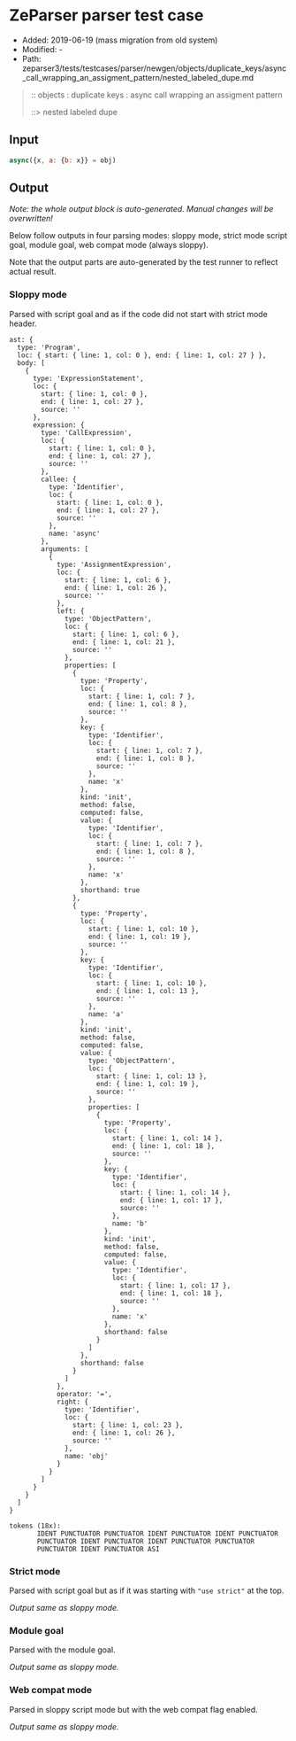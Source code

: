 # ZeParser parser test case

- Added: 2019-06-19 (mass migration from old system)
- Modified: -
- Path: zeparser3/tests/testcases/parser/newgen/objects/duplicate_keys/async_call_wrapping_an_assigment_pattern/nested_labeled_dupe.md

> :: objects : duplicate keys : async call wrapping an assigment pattern
>
> ::> nested labeled dupe

## Input

`````js
async({x, a: {b: x}} = obj)
`````

## Output

_Note: the whole output block is auto-generated. Manual changes will be overwritten!_

Below follow outputs in four parsing modes: sloppy mode, strict mode script goal, module goal, web compat mode (always sloppy).

Note that the output parts are auto-generated by the test runner to reflect actual result.

### Sloppy mode

Parsed with script goal and as if the code did not start with strict mode header.

`````
ast: {
  type: 'Program',
  loc: { start: { line: 1, col: 0 }, end: { line: 1, col: 27 } },
  body: [
    {
      type: 'ExpressionStatement',
      loc: {
        start: { line: 1, col: 0 },
        end: { line: 1, col: 27 },
        source: ''
      },
      expression: {
        type: 'CallExpression',
        loc: {
          start: { line: 1, col: 0 },
          end: { line: 1, col: 27 },
          source: ''
        },
        callee: {
          type: 'Identifier',
          loc: {
            start: { line: 1, col: 0 },
            end: { line: 1, col: 27 },
            source: ''
          },
          name: 'async'
        },
        arguments: [
          {
            type: 'AssignmentExpression',
            loc: {
              start: { line: 1, col: 6 },
              end: { line: 1, col: 26 },
              source: ''
            },
            left: {
              type: 'ObjectPattern',
              loc: {
                start: { line: 1, col: 6 },
                end: { line: 1, col: 21 },
                source: ''
              },
              properties: [
                {
                  type: 'Property',
                  loc: {
                    start: { line: 1, col: 7 },
                    end: { line: 1, col: 8 },
                    source: ''
                  },
                  key: {
                    type: 'Identifier',
                    loc: {
                      start: { line: 1, col: 7 },
                      end: { line: 1, col: 8 },
                      source: ''
                    },
                    name: 'x'
                  },
                  kind: 'init',
                  method: false,
                  computed: false,
                  value: {
                    type: 'Identifier',
                    loc: {
                      start: { line: 1, col: 7 },
                      end: { line: 1, col: 8 },
                      source: ''
                    },
                    name: 'x'
                  },
                  shorthand: true
                },
                {
                  type: 'Property',
                  loc: {
                    start: { line: 1, col: 10 },
                    end: { line: 1, col: 19 },
                    source: ''
                  },
                  key: {
                    type: 'Identifier',
                    loc: {
                      start: { line: 1, col: 10 },
                      end: { line: 1, col: 13 },
                      source: ''
                    },
                    name: 'a'
                  },
                  kind: 'init',
                  method: false,
                  computed: false,
                  value: {
                    type: 'ObjectPattern',
                    loc: {
                      start: { line: 1, col: 13 },
                      end: { line: 1, col: 19 },
                      source: ''
                    },
                    properties: [
                      {
                        type: 'Property',
                        loc: {
                          start: { line: 1, col: 14 },
                          end: { line: 1, col: 18 },
                          source: ''
                        },
                        key: {
                          type: 'Identifier',
                          loc: {
                            start: { line: 1, col: 14 },
                            end: { line: 1, col: 17 },
                            source: ''
                          },
                          name: 'b'
                        },
                        kind: 'init',
                        method: false,
                        computed: false,
                        value: {
                          type: 'Identifier',
                          loc: {
                            start: { line: 1, col: 17 },
                            end: { line: 1, col: 18 },
                            source: ''
                          },
                          name: 'x'
                        },
                        shorthand: false
                      }
                    ]
                  },
                  shorthand: false
                }
              ]
            },
            operator: '=',
            right: {
              type: 'Identifier',
              loc: {
                start: { line: 1, col: 23 },
                end: { line: 1, col: 26 },
                source: ''
              },
              name: 'obj'
            }
          }
        ]
      }
    }
  ]
}

tokens (18x):
       IDENT PUNCTUATOR PUNCTUATOR IDENT PUNCTUATOR IDENT PUNCTUATOR
       PUNCTUATOR IDENT PUNCTUATOR IDENT PUNCTUATOR PUNCTUATOR
       PUNCTUATOR IDENT PUNCTUATOR ASI
`````

### Strict mode

Parsed with script goal but as if it was starting with `"use strict"` at the top.

_Output same as sloppy mode._

### Module goal

Parsed with the module goal.

_Output same as sloppy mode._

### Web compat mode

Parsed in sloppy script mode but with the web compat flag enabled.

_Output same as sloppy mode._
